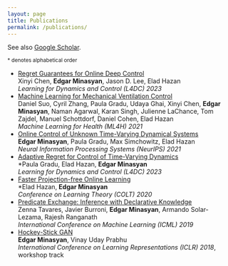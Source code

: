 ```yaml
---
layout: page
title: Publications
permalink: /publications/
---
```


See also [Google Scholar](https://scholar.google.com/citations?hl=en&user=HjWpRCIAAAAJ).

<sup> \* denotes alphabetical order </sup>

- [Regret Guarantees for Online Deep Control](https://proceedings.mlr.press/v211/chen23b/chen23b.pdf)  
Xinyi Chen, **Edgar Minasyan**, Jason D. Lee, Elad Hazan  
*Learning for Dynamics and Control (L4DC) 2023*
- [Machine Learning for Mechanical Ventilation Control](https://arxiv.org/pdf/2102.06779.pdf)  
Daniel Suo, Cyril Zhang, Paula Gradu, Udaya Ghai, Xinyi Chen, **Edgar Minasyan**, Naman Agarwal, Karan Singh, Julienne LaChance, Tom Zajdel, Manuel Schottdorf, Daniel Cohen, Elad Hazan  
*Machine Learning for Health (ML4H) 2021*
- [Online Control of Unknown Time-Varying Dynamical Systems](https://proceedings.neurips.cc/paper_files/paper/2021/file/856b503e276cc491e7e6e0ac1b9f4b17-Paper.pdf)  
**Edgar Minasyan**, Paula Gradu, Max Simchowitz, Elad Hazan  
*Neural Information Processing Systems (NeurIPS) 2021*
- [Adaptive Regret for Control of Time-Varying Dynamics](https://proceedings.mlr.press/v211/gradu23a/gradu23a.pdf)  
\*Paula Gradu, Elad Hazan, **Edgar Minasyan**  
*Learning for Dynamics and Control (L4DC) 2023*
- [Faster Projection-free Online Learning](http://proceedings.mlr.press/v125/hazan20a/hazan20a.pdf)  
\*Elad Hazan, **Edgar Minasyan**  
*Conference on Learning Theory (COLT) 2020*
- [Predicate Exchange: Inference with Declarative Knowledge](http://proceedings.mlr.press/v97/tavares19a/tavares19a.pdf)  
Zenna Tavares, Javier Burroni, **Edgar Minasyan**, Armando Solar-Lezama, Rajesh Ranganath  
*International Conference on Machine Learning (ICML) 2019*
- [Hockey-Stick GAN](https://openreview.net/pdf?id=HJOt7P1wz)  
**Edgar Minasyan**, Vinay Uday Prabhu  
*International Conference on Learning Representations (ICLR) 2018*, workshop track
